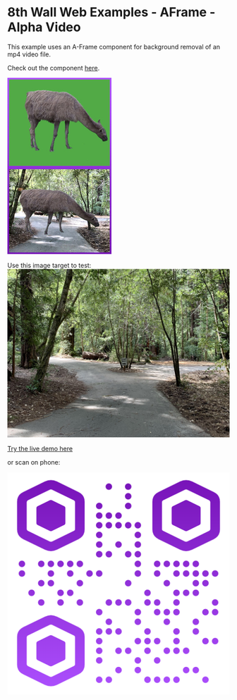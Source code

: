 # 8th Wall Web Examples - AFrame - Alpha Video

This example uses an A-Frame component for background removal of an mp4 video file.

Check out the component [here](https://github.com/nikolaiwarner/aframe-chromakey-material/blob/master/README.md).

![alpha-video-screenshot](../../../images/screenshot-alpha-video.jpg)

Use this image target to test:
![outside](targets/outside.jpg)

[Try the live demo here](https://templates.8thwall.app/alpha-video-aframe)

or scan on phone:

![QR](../../../images/qr-alpha-video.png)
